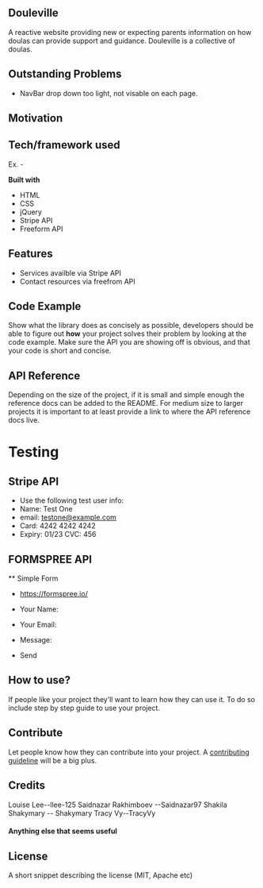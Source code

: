 ## Douleville

A reactive website providing new or expecting parents information on how doulas can provide support and guidance. Douleville is a collective of doulas.

## Outstanding Problems

- NavBar drop down too light, not visable on each page.

## Motivation

## Tech/framework used

Ex. -

<b>Built with</b>

- HTML
- CSS
- jQuery
- Stripe API
- Freeform API

## Features

- Services availble via Stripe API
- Contact resources via freefrom API

## Code Example

Show what the library does as concisely as possible, developers should be able to figure out **how** your project solves their problem by looking at the code example. Make sure the API you are showing off is obvious, and that your code is short and concise.

## API Reference

Depending on the size of the project, if it is small and simple enough the reference docs can be added to the README. For medium size to larger projects it is important to at least provide a link to where the API reference docs live.

# Testing

## Stripe API

- Use the following test user info:
- Name: Test One
- email: testone@example.com
- Card: 4242 4242 4242
- Expiry: 01/23 CVC: 456

## FORMSPREE API

\*\* Simple Form

- https://formspree.io/

- Your Name:
- Your Email:
- Message:
- Send

## How to use?

If people like your project they’ll want to learn how they can use it. To do so include step by step guide to use your project.

## Contribute

Let people know how they can contribute into your project. A [contributing guideline](https://github.com/zulip/zulip-electron/blob/master/CONTRIBUTING.md) will be a big plus.

## Credits

Louise Lee--llee-125
Saidnazar Rakhimboev --Saidnazar97
Shakila Shakymary -- Shakymary
Tracy Vy--TracyVy

#### Anything else that seems useful

## License

A short snippet describing the license (MIT, Apache etc)
